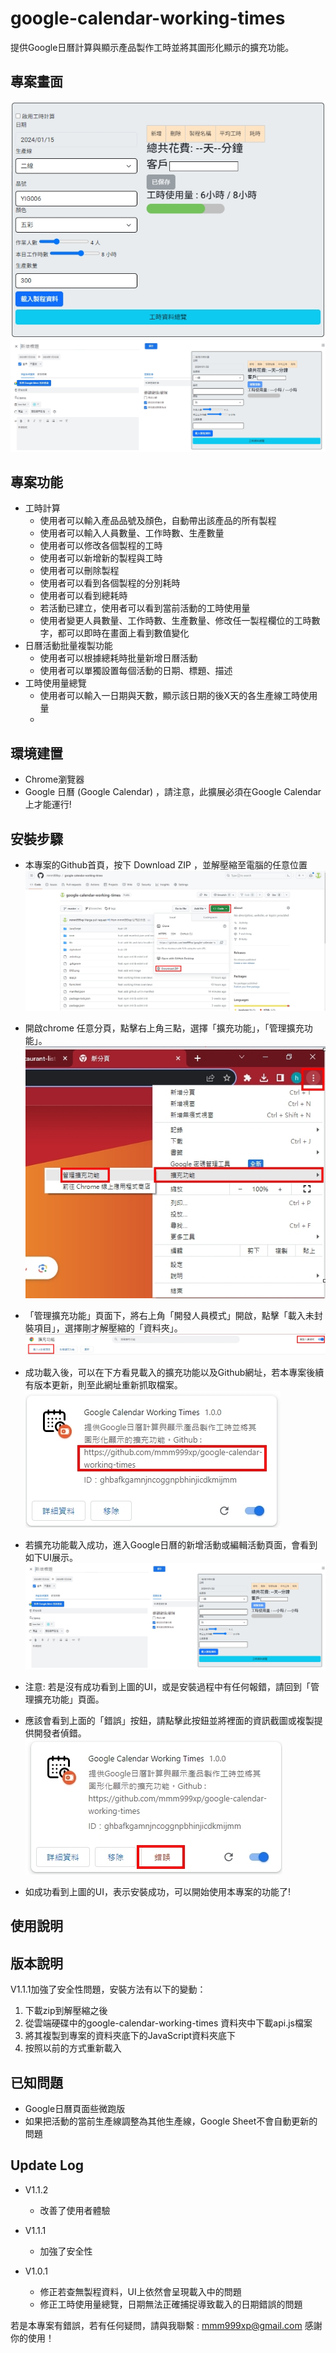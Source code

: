 # google-calendar-working-times
提供Google日曆計算與顯示產品製作工時並將其圖形化顯示的擴充功能。

## 專案畫面

![MyImage](https://github.com/mmm999xp/google-calendar-working-times/blob/master/UI.jpg)
![MyImage](https://github.com/mmm999xp/google-calendar-working-times/blob/master/calendar%20UI.jpg)

## 專案功能
* 工時計算
   * 使用者可以輸入產品品號及顏色，自動帶出該產品的所有製程
   * 使用者可以輸入人員數量、工作時數、生產數量
   * 使用者可以修改各個製程的工時
   * 使用者可以新增新的製程與工時
   * 使用者可以刪除製程
   * 使用者可以看到各個製程的分別耗時
   * 使用者可以看到總耗時
   * 若活動已建立，使用者可以看到當前活動的工時使用量
   * 使用者變更人員數量、工作時數、生產數量、修改任一製程欄位的工時數字，都可以即時在畫面上看到數值變化
* 日曆活動批量複製功能
   * 使用者可以根據總耗時批量新增日曆活動
   * 使用者可以單獨設置每個活動的日期、標題、描述
* 工時使用量總覽
   * 使用者可以輸入一日期與天數，顯示該日期的後X天的各生產線工時使用量
   * 
## 環境建置
* Chrome瀏覽器
* Google 日曆 (Google Calendar) ，請注意，此擴展必須在Google Calendar上才能運行!

## 安裝步驟
* 本專案的Github首頁，按下 Download ZIP ，並解壓縮至電腦的任意位置
![MyImage](https://github.com/mmm999xp/google-calendar-working-times/blob/master/github%20download.jpg)  

* 開啟chrome 任意分頁，點擊右上角三點，選擇「擴充功能」，「管理擴充功能」。
![MyImage](https://github.com/mmm999xp/google-calendar-working-times/blob/master/chrome%20extension%20position.jpg)  
  
* 「管理擴充功能」頁面下，將右上角「開發人員模式」開啟，點擊「載入未封裝項目」，選擇剛才解壓縮的「資料夾」。
![MyImage](https://github.com/mmm999xp/google-calendar-working-times/blob/master/chrome%20extension%20step1.jpg)  
  
* 成功載入後，可以在下方看見載入的擴充功能以及Github網址，若本專案後續有版本更新，則至此網址重新抓取檔案。
![MyImage](https://github.com/mmm999xp/google-calendar-working-times/blob/master/chrome%20extension%20step2.jpg)  
  
* 若擴充功能載入成功，進入Google日曆的新增活動或編輯活動頁面，會看到如下UI展示。
![MyImage](https://github.com/mmm999xp/google-calendar-working-times/blob/master/calendar%20UI.jpg)  
  
* 注意: 若是沒有成功看到上圖的UI，或是安裝過程中有任何報錯，請回到「管理擴充功能」頁面。
* 應該會看到上面的「錯誤」按鈕，請點擊此按鈕並將裡面的資訊截圖或複製提供開發者偵錯。
![MyImage](https://github.com/mmm999xp/google-calendar-working-times/blob/master/extension%20error.jpg)  
 
* 如成功看到上圖的UI，表示安裝成功，可以開始使用本專案的功能了!

## 使用說明

## 版本說明
 V1.1.1加強了安全性問題，安裝方法有以下的變動：
1. 下載zip到解壓縮之後
2. 從雲端硬碟中的google-calendar-working-times 資料夾中下載api.js檔案
3. 將其複製到專案的資料夾底下的JavaScript資料夾底下
4. 按照以前的方式重新載入

## 已知問題
* Google日曆頁面些微跑版
* 如果把活動的當前生產線調整為其他生產線，Google Sheet不會自動更新的問題

## Update Log
* V1.1.2
   * 改善了使用者體驗
* V1.1.1
   * 加強了安全性

* V1.0.1
   * 修正若查無製程資料，UI上依然會呈現載入中的問題
   * 修正工時使用量總覽，日期無法正確捕捉導致載入的日期錯誤的問題



若是本專案有錯誤，若有任何疑問，請與我聯繫 : mmm999xp@gmail.com
感謝你的使用！

